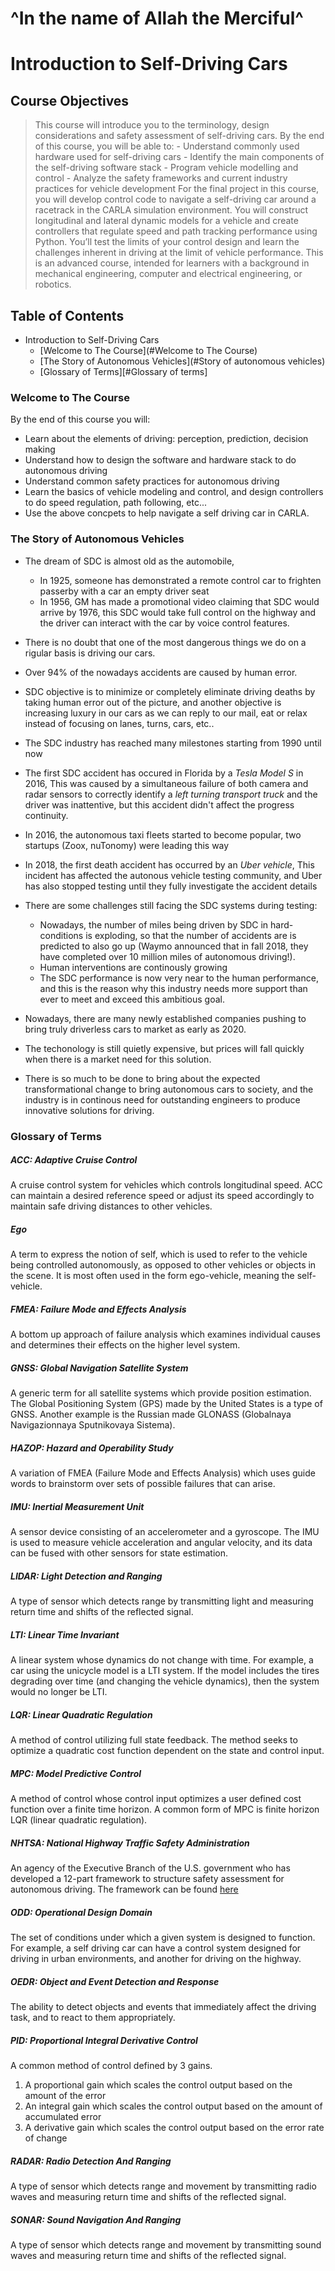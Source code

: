 # ^In the name of Allah the Merciful^

# Introduction to Self-Driving Cars

## Course Objectives
> This course will introduce you to the terminology, design considerations and safety assessment of self-driving cars. By the end of this course, you will be able to: - Understand commonly used hardware used for self-driving cars - Identify the main components of the self-driving software stack - Program vehicle modelling and control - Analyze the safety frameworks and current industry practices for vehicle development For the final project in this course, you will develop control code to navigate a self-driving car around a racetrack in the CARLA simulation environment. You will construct longitudinal and lateral dynamic models for a vehicle and create controllers that regulate speed and path tracking performance using Python. You’ll test the limits of your control design and learn the challenges inherent in driving at the limit of vehicle performance. This is an advanced course, intended for learners with a background in mechanical engineering, computer and electrical engineering, or robotics.

## Table of Contents
* Introduction to Self-Driving Cars
  * [Welcome to The Course](#Welcome to The Course)
  * [The Story of Autonomous Vehicles](#Story of autonomous vehicles)
  * [Glossary of Terms][#Glossary of terms]
  
  
  
  
  
  
  
  
  
  
  
  
  
  
  
  
  
  
### Welcome to The Course
By the end of this course you will:
- Learn about the elements of driving: perception, prediction, decision making
- Understand how to design the software and hardware stack to do autonomous driving
- Understand common safety practices for autonomous driving
- Learn the basics of vehicle modeling and control, and design controllers to do speed regulation, path following, etc...
- Use the above concpets to help navigate a self driving car in CARLA.

### The Story of Autonomous Vehicles
- The dream of SDC is almost old as the automobile,
  - In 1925, someone has demonstrated a remote control car to frighten passerby with a car an empty driver seat
  - In 1956, GM has made a promotional video claiming that SDC would arrive by 1976, this SDC would take full control on the highway and the driver can interact with the car by voice control features.

- There is no doubt that one of the most dangerous things we do on a rigular basis is driving our cars.
- Over 94% of the nowadays accidents are caused by human error.
- SDC objective is to minimize or completely eliminate driving deaths by taking human error out of the picture, and another objective is increasing luxury in our cars as we can reply to our mail, eat or relax instead of focusing on lanes, turns, cars, etc..

- The SDC industry has reached many milestones starting from 1990 until now
- The first SDC accident has occured in Florida by a *Tesla Model S* in 2016, This was caused by a simultaneous failure of both camera and radar sensors to correctly identify a *left turning transport truck* and the driver was inattentive, but this accident didn't affect the progress continuity.
- In 2016, the autonomous taxi fleets started to become popular, two startups (Zoox, nuTonomy) were leading this way
- In 2018, the first death accident has occurred by an *Uber vehicle*, This incident has affected the autonous vehicle testing community, and Uber has also stopped testing until they fully investigate the accident details

- There are some challenges still facing the SDC systems during testing:
  - Nowadays, the number of miles being driven by SDC in hard-conditions is exploding, so that the number of accidents are is predicted to also go up (Waymo announced that in fall 2018, they have completed over 10 million miles of autonomous driving!).
  - Human interventions are continously growing
  - The SDC performance is now very near to the human performance, and this is the reason why this industry needs more support than ever to meet and exceed this ambitious goal.
  
 - Nowadays, there are many newly established companies pushing to bring truly driverless cars to market as early as 2020.
 - The techonology is still quietly expensive, but prices will fall quickly when there is a market need for this solution.
 - There is so much to be done to bring about the expected transformational change to bring autonomous cars to society, and the industry is in continous need for outstanding engineers to produce innovative solutions for driving.
 
 
### Glossary of Terms

##### ACC: Adaptive Cruise Control
A cruise control system for vehicles which controls longitudinal speed. ACC can maintain a desired reference speed or adjust its speed accordingly to maintain safe driving distances to other vehicles.

##### Ego
A term to express the notion of self, which is used to refer to the vehicle being controlled autonomously, as opposed to other vehicles or objects in the scene. It is most often used in the form ego-vehicle, meaning the self-vehicle.

##### FMEA: Failure Mode and Effects Analysis
A bottom up approach of failure analysis which examines individual causes and determines their effects on the higher level system.

##### GNSS: Global Navigation Satellite System
A generic term for all satellite systems which provide position estimation. The Global Positioning System (GPS) made by the United States is a type of GNSS. Another example is the Russian made GLONASS (Globalnaya Navigazionnaya Sputnikovaya Sistema).

##### HAZOP: Hazard and Operability Study
A variation of FMEA (Failure Mode and Effects Analysis) which uses guide words to brainstorm over sets of possible failures that can arise.

##### IMU: Inertial Measurement Unit
A sensor device consisting of an accelerometer and a gyroscope. The IMU is used to measure vehicle acceleration and angular velocity, and its data can be fused with other sensors for state estimation.

##### LIDAR: Light Detection and Ranging
A type of sensor which detects range by transmitting light and measuring return time and shifts of the reflected signal.

##### LTI: Linear Time Invariant
A linear system whose dynamics do not change with time. For example, a car using the unicycle model is a LTI system. If the model includes the tires degrading over time (and changing the vehicle dynamics), then the system would no longer be LTI.

##### LQR: Linear Quadratic Regulation
A method of control utilizing full state feedback. The method seeks to optimize a quadratic cost function dependent on the state and control input.

##### MPC: Model Predictive Control
A method of control whose control input optimizes a user defined cost function over a finite time horizon. A common form of MPC is finite horizon LQR (linear quadratic regulation).

##### NHTSA: National Highway Traffic Safety Administration
An agency of the Executive Branch of the U.S. government who has developed a 12-part framework to structure safety assessment for autonomous driving. The framework can be found [here](https://www.nhtsa.gov/sites/nhtsa.dot.gov/files/documents/13069a-ads2.0_090617_v9a_tag.pdf)

##### ODD: Operational Design Domain
The set of conditions under which a given system is designed to function. For example, a self driving car can have a control system designed for driving in urban environments, and another for driving on the highway.

##### OEDR: Object and Event Detection and Response
The ability to detect objects and events that immediately affect the driving task, and to react to them appropriately. 

##### PID: Proportional Integral Derivative Control
A common method of control defined by 3 gains.
1. A proportional gain which scales the control output based on the amount of the error
2. An integral gain which scales the control output based on the amount of accumulated error
3. A derivative gain which scales the control output based on the error rate of change

##### RADAR: Radio Detection And Ranging
A type of sensor which detects range and movement by transmitting radio waves and measuring return time and shifts of the reflected signal.

##### SONAR: Sound Navigation And Ranging
A type of sensor which detects range and movement by transmitting sound waves and measuring return time and shifts of the reflected signal.


  
  
  
  



